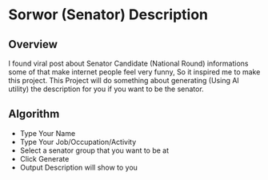 # Sorwor (Senator) Description

## Overview

I found viral post about Senator Candidate (National Round) informations some of that make internet people feel very funny, So it inspired me to make this project.
This Project will do something about generating (Using AI utility) the description for you if you want to be the senator.

## Algorithm

- Type Your Name
- Type Your Job/Occupation/Activity
- Select a senator group that you want to be at
- Click Generate
- Output Description will show to you
